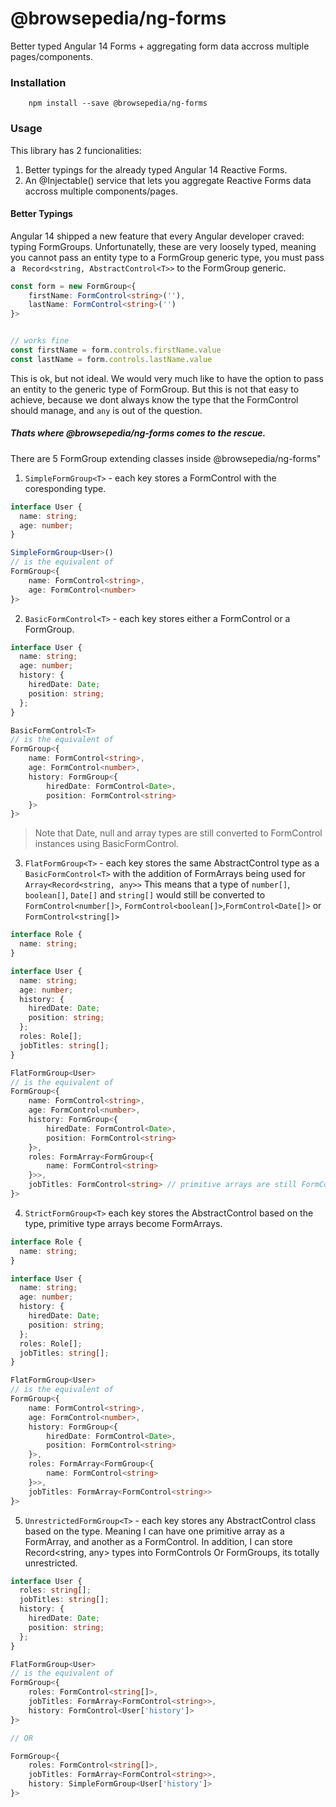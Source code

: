 # @browsepedia/ng-forms

Better typed Angular 14 Forms + aggregating form data accross multiple pages/components.

### Installation

```npm
    npm install --save @browsepedia/ng-forms
```

### Usage

This library has 2 funcionalities:

1. Better typings for the already typed Angular 14 Reactive Forms.
2. An @Injectable() service that lets you aggregate Reactive Forms data accross multiple components/pages.

#### Better Typings

Angular 14 shipped a new feature that every Angular developer craved: typing FormGroups. Unfortunatelly, these are very loosely typed, meaning you cannot pass an entity type to a FormGroup generic type, you must pass a ` Record<string, AbstractControl<T>>` to the FormGroup generic.

```ts
const form = new FormGroup<{
    firstName: FormControl<string>(''),
    lastName: FormControl<string>('')
}>


// works fine
const firstName = form.controls.firstName.value
const lastName = form.controls.lastName.value
```

This is ok, but not ideal. We would very much like to have the option to pass an entity to the generic type of FormGroup. But this is not that easy to achieve, because we dont always know the type that the FormControl should manage, and `any` is out of the question.

##### Thats where @browsepedia/ng-forms comes to the rescue.

There are 5 FormGroup extending classes inside @browsepedia/ng-forms"

1. `SimpleFormGroup<T>` - each key stores a FormControl with the coresponding type.

```ts
interface User {
  name: string;
  age: number;
}

SimpleFormGroup<User>()
// is the equivalent of
FormGroup<{
    name: FormControl<string>,
    age: FormControl<number>
}>
```

2. `BasicFormControl<T>` - each key stores either a FormControl or a FormGroup.

```ts
interface User {
  name: string;
  age: number;
  history: {
    hiredDate: Date;
    position: string;
  };
}

BasicFormControl<T>
// is the equivalent of
FormGroup<{
    name: FormControl<string>,
    age: FormControl<number>,
    history: FormGroup<{
        hiredDate: FormControl<Date>,
        position: FormControl<string>
    }>
}>
```

> Note that Date, null and array types are still converted to FormControl instances using BasicFormControl.

3. `FlatFormGroup<T>` - each key stores the same AbstractControl type as a `BasicFormControl<T>` with the addition of FormArrays being used for `Array<Record<string, any>>` This means that a type of `number[]`, `boolean[]`, `Date[]` and `string[]` would still be converted to `FormControl<number[]>`, `FormControl<boolean[]>`,`FormControl<Date[]>` or `FormControl<string[]>`

```ts
interface Role {
  name: string;
}

interface User {
  name: string;
  age: number;
  history: {
    hiredDate: Date;
    position: string;
  };
  roles: Role[];
  jobTitles: string[];
}

FlatFormGroup<User>
// is the equivalent of
FormGroup<{
    name: FormControl<string>,
    age: FormControl<number>,
    history: FormGroup<{
        hiredDate: FormControl<Date>,
        position: FormControl<string>
    }>,
    roles: FormArray<FormGroup<{
        name: FormControl<string>
    }>>,
    jobTitles: FormControl<string> // primitive arrays are still FormControls
}>
```

4. `StrictFormGroup<T>` each key stores the AbstractControl based on the type, primitive type arrays become FormArrays.

```ts
interface Role {
  name: string;
}

interface User {
  name: string;
  age: number;
  history: {
    hiredDate: Date;
    position: string;
  };
  roles: Role[];
  jobTitles: string[];
}

FlatFormGroup<User>
// is the equivalent of
FormGroup<{
    name: FormControl<string>,
    age: FormControl<number>,
    history: FormGroup<{
        hiredDate: FormControl<Date>,
        position: FormControl<string>
    }>,
    roles: FormArray<FormGroup<{
        name: FormControl<string>
    }>>,
    jobTitles: FormArray<FormControl<string>>
}>
```

5. `UnrestrictedFormGroup<T>` - each key stores any AbstractControl class based on the type. Meaning I can have one primitive array as a FormArray, and another as a FormControl. In addition, I can store Record<string, any> types into FormControls Or FormGroups, its totally unrestricted.

```ts
interface User {
  roles: string[];
  jobTitles: string[];
  history: {
    hiredDate: Date;
    position: string;
  };
}

FlatFormGroup<User>
// is the equivalent of
FormGroup<{
    roles: FormControl<string[]>,
    jobTitles: FormArray<FormControl<string>>,
    history: FormControl<User['history']>
}>

// OR

FormGroup<{
    roles: FormControl<string[]>,
    jobTitles: FormArray<FormControl<string>>,
    history: SimpleFormGroup<User['history']>
}>

```
